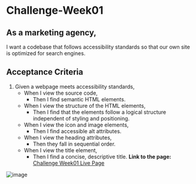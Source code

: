 # Challenge-Week01
## As a marketing agency,
I want a codebase that follows accessibility standards
so that our own site is optimized for search engines.

## Acceptance Criteria

1. Given a webpage meets accessibility standards,
   - When I view the source code,
     - Then I find semantic HTML elements.
   - When I view the structure of the HTML elements,
     - Then I find that the elements follow a logical structure independent of styling and positioning.
   - When I view the icon and image elements,
     - Then I find accessible alt attributes.
   - When I view the heading attributes,
     - Then they fall in sequential order.
   - When I view the title element,
     - Then I find a concise, descriptive title.
**Link to the page:** [Challenge Week01 Live Page](https://carlosamorales.github.io/Challenges/)

![image](https://github.com/carlosamorales/Challenges/assets/7796766/17f68c93-2abf-4f85-8977-e69f787a748b)

